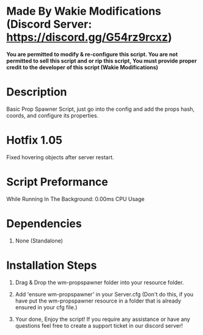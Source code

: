 # Made By Wakie Modifications (Discord Server: https://discord.gg/G54rz9rcxz)
**You are permitted to modify & re-configure this script. You are not permitted to sell this script and or rip this script, You must provide proper credit to the developer of this script (Wakie Modifications)**

# Description
Basic Prop Spawner Script, just go into the config and add the props hash, coords, and configure its properties. 

# Hotfix 1.05
Fixed hovering objects after server restart.

# Script Preformance
While Running In The Background: 0.00ms CPU Usage

# Dependencies 
1. None (Standalone)

# Installation Steps

1. Drag & Drop the wm-propspawner folder into your resource folder.

2. Add 'ensure wm-propspawner' in your Server.cfg (Don't do this, if you have put the wm-propspawner resource in a folder that is already ensured in your cfg file.)

3. Your done, Enjoy the script! If you require any assistance or have any questions feel free to create a support ticket in our discord server!